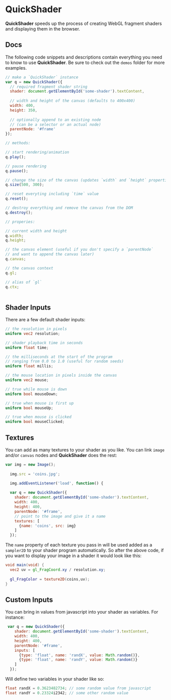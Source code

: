 # QuickShader

**QuickShader** speeds up the process of creating WebGL fragment shaders and displaying them in the browser.

## Docs
The following code snippets and descriptions contain everything you need to know to use **QuickShader**. Be sure to check out the `demos` folder for more examples.

```js
// make a `QuickShader` instance
var q = new QuickShader({
  // required fragment shader string
  shader: document.getElementById('some-shader').textContent,
  
  // width and height of the canvas (defaults to 400x400)
  width: 400, 
  height: 350,
  
  // optionally append to an existing node
  // (can be a selector or an actual node)
  parentNode: '#frame'
});

// methods:

// start rendering/animation
q.play();

// pause rendering
q.pause();

// change the size of the canvas (updates `width` and `height` properties)
q.size(500, 300);

// reset everyting including `time` value
q.reset();

// destroy everything and remove the canvas from the DOM
q.destroy();

// properies:

// current width and height
q.width;
q.height;

// the canvas element (useful if you don't specify a `parentNode` 
// and want to append the canvas later)
q.canvas;

// the canvas context
q.gl;

// alias of `gl`
q.ctx;
    
```

## Shader Inputs

There are a few default shader inputs:

```glsl
// the resolution in pixels
uniform vec2 resolution;

// shader playback time in seconds
uniform float time;

// the milliseconds at the start of the program
// ranging from 0.0 to 1.0 (useful for random seeds)
uniform float millis;

// the mouse location in pixels inside the canvas
uniform vec2 mouse;

// true while mouse is down
uniform bool mouseDown; 

// true when mouse is first up
uniform bool mouseUp; 

// true when mouse is clicked
uniform bool mouseClicked; 
```


## Textures

You can add as many textures to your shader as you like. You can link `image` and/or `canvas` nodes and **QuickShader** does the rest:

```js
var img = new Image();
        
  img.src = 'coins.jpg';

  img.addEventListener('load', function() {
          
  var q = new QuickShader({
    shader: document.getElementById('some-shader').textContent,
    width: 400, 
    height: 400,
    parentNode: '#frame', 
    // point to the image and give it a name
    textures: [
      {name: 'coins', src: img}
    ]
  });
  ```
  
The `name` property of each texture you pass in will be used added as a `sampler2D` to your shader program automatically. So after the above code, if you want to display your image in a shader it would look like this:

```glsl
void main(void) {
  vec2 uv = gl_FragCoord.xy / resolution.xy;
        
  gl_FragColor = texture2D(coins,uv);
}
```

## Custom Inputs
You can bring in values from javascript into your shader as variables. For instance:

```js
 var q = new QuickShader({
    shader: document.getElementById('some-shader').textContent,
    width: 400, 
    height: 400,
    parentNode: '#frame', 
    inputs: [
      {type: 'float', name: 'randX', value: Math.random()},
      {type: 'float', name: 'randY', value: Math.random()}
    ]
  });
```
Will define two variables in your shader like so:

```glsl
float randX = 0.3623482734; // some random value from javascript
float randY = 0.23324i2342; // some other random value
```

